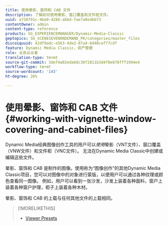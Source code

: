 ```yaml
---
title: 使用晕影、窗饰和 CAB 文件
description: 了解如何使用晕影、窗口覆盖和文件柜文件。
uuid: a738791c-4be0-4286-abbd-fae7a0e4bb73
contentOwner: admin
content-type: reference
products: SG_EXPERIENCEMANAGER/Dynamic-Media-Classic
geptopics: SG_SCENESEVENONDEMAND_PK/categories/master_files
discoiquuid: 42df9adc-e563-4de2-87a4-bd40cef77cdf
feature: Dynamic Media Classic，资产管理
role: 业务从业者
translation-type: tm+mt
source-git-commit: 3def4a02eda8dc36f2811b3d4f0e870fff1994e4
workflow-type: tm+mt
source-wordcount: '143'
ht-degree: 26%

---
```



# 使用晕影、窗饰和 CAB 文件{#working-with-vignette-window-covering-and-cabinet-files}

Dynamic Media经典图像创作工具的用户可以&#x200B;*使用*&#x200B;晕影（VNT文件）、窗口覆盖（VNW文件）和文件柜（VNC文件）。 无法在Dynamic Media Classic中创建或编辑这些文件。

晕影、窗饰和 CAB 是制作的图像。使用称为“图像创作”的其他Dynamic Media Classic项目，您可以对图像中的对象进行蒙版，以便用户可以通过各种纹理或颜色查看同一图像。 例如，用户可以看到一张沙发，沙发上装着各种面料，窗户上装着各种窗户护理，柜子上装着各种木材。

晕影、窗饰和 CAB 的上载与任何其他文件的上载相同。

>[!MORELIKETHIS]
>
>* [Viewer Presets](application-setup.md#viewer_presets)

